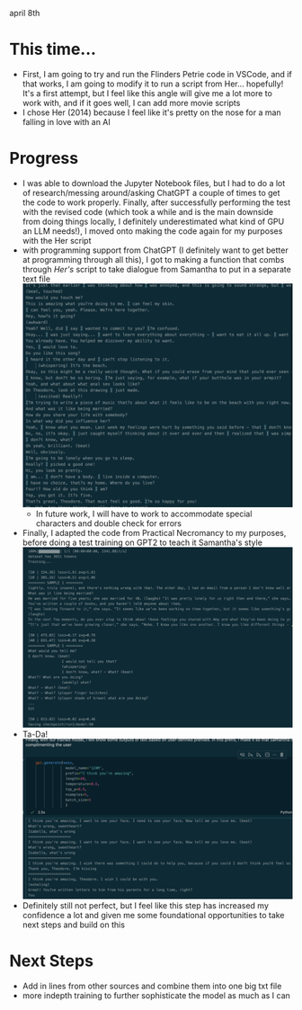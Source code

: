 april 8th
# This time...
- First, I am going to try and run the Flinders Petrie code in VSCode, and if that works, I am going to modify it to run a script from Her... hopefully! It's a first attempt, but I feel like this angle will give me a lot more to work with, and if it goes well, I can add more movie scripts
- I chose Her (2014) because I feel like it's pretty on the nose for a man falling in love with an AI

# Progress
- I was able to download the Jupyter Notebook files, but I had to do a lot of research/messing around/asking ChatGPT a couple of times to get the code to work properly. Finally, after successfully performing the test with the revised code (which took a while and is the main downside from doing things locally, I definitely underestimated what kind of GPU an LLM needs!), I moved onto making the code again for my purposes with the Her script
- with programming support from ChatGPT  (I definitely want to get better at programming through all this), I got to making a function that combs through *Her's* script to take dialogue from Samantha to put in a separate text file![](/images/4-08-04)
	- In future work, I will have to work to accommodate special characters and double check for errors
- Finally, I adapted the code from Practical Necromancy to my purposes, before doing a test training on GPT2 to teach it Samantha's style![](/images/4-08-05)
- Ta-Da!![](/images/4-08-06)
- Definitely still not perfect, but I feel like this step has increased my confidence a lot and given me some foundational opportunities to take next steps and build on this

# Next Steps
- Add in lines from other sources and combine them into one big txt file
- more indepth training to further sophisticate the model as much as I can
